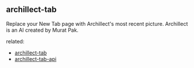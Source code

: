## archillect-tab

Replace your New Tab page with Archillect's most recent picture. Archillect is an AI created by Murat Pak.

related:
- [archillect-tab](https://github.com/JulienMartel/archillect-tab-scraper)
- [archillect-tab-api](https://github.com/JulienMartel/archillect-tab-api)